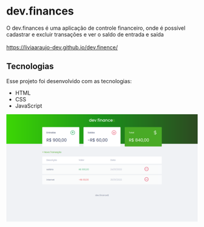 # dev.finances

O dev.finances é uma aplicação de controle financeiro, onde é possível cadastrar e excluir transações e ver o saldo de entrada e saída<br><br>
<https://liviaaraujo-dev.github.io/dev.finence/>

## Tecnologias

Esse projeto foi desenvolvido com as tecnologias:

- HTML
- CSS
- JavaScript


![GitHub Logo](assets/img/print.png)
